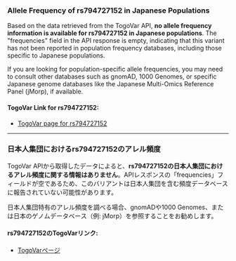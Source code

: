 ### Allele Frequency of rs794727152 in Japanese Populations

Based on the data retrieved from the TogoVar API, **no allele frequency information is available for rs794727152 in Japanese populations**. The "frequencies" field in the API response is empty, indicating that this variant has not been reported in population frequency databases, including those specific to Japanese populations.

If you are looking for population-specific allele frequencies, you may need to consult other databases such as gnomAD, 1000 Genomes, or specific Japanese genome databases like the Japanese Multi-Omics Reference Panel (jMorp), if available.

#### TogoVar Link for rs794727152:
- [TogoVar page for rs794727152](https://togovar.org/variant/tgv417503265)

---

### 日本人集団におけるrs794727152のアレル頻度

TogoVar APIから取得したデータによると、**rs794727152の日本人集団におけるアレル頻度に関する情報はありません**。APIレスポンスの「frequencies」フィールドが空であるため、このバリアントは日本人集団を含む頻度データベースに報告されていない可能性があります。

日本人集団特有のアレル頻度を調べる場合、gnomADや1000 Genomes、または日本のゲノムデータベース（例: jMorp）を参照することをお勧めします。

#### rs794727152のTogoVarリンク:
- [TogoVarページ](https://togovar.org/variant/tgv417503265)